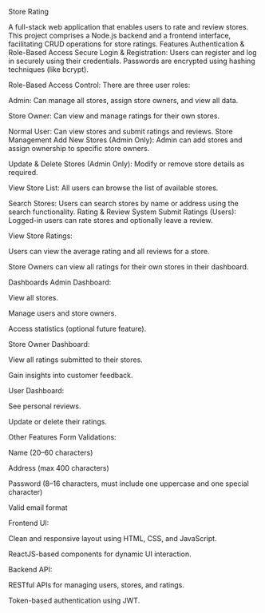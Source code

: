 Store Rating

A full-stack web application that enables users to rate and review stores. This project comprises a Node.js backend and a frontend interface, facilitating CRUD operations for store ratings.
Features
Authentication & Role-Based Access
Secure Login & Registration:
Users can register and log in securely using their credentials. Passwords are encrypted using hashing techniques (like bcrypt).

Role-Based Access Control:
There are three user roles:

Admin: Can manage all stores, assign store owners, and view all data.

Store Owner: Can view and manage ratings for their own stores.

Normal User: Can view stores and submit ratings and reviews.
Store Management
Add New Stores (Admin Only):
Admin can add stores and assign ownership to specific store owners.

Update & Delete Stores (Admin Only):
Modify or remove store details as required.

View Store List:
All users can browse the list of available stores.

Search Stores:
Users can search stores by name or address using the search functionality.
Rating & Review System
Submit Ratings (Users):
Logged-in users can rate stores and optionally leave a review.

View Store Ratings:

Users can view the average rating and all reviews for a store.

Store Owners can view all ratings for their own stores in their dashboard.

Dashboards
Admin Dashboard:

View all stores.

Manage users and store owners.

Access statistics (optional future feature).

Store Owner Dashboard:

View all ratings submitted to their stores.

Gain insights into customer feedback.

User Dashboard:

See personal reviews.

Update or delete their ratings.

Other Features
Form Validations:

Name (20–60 characters)

Address (max 400 characters)

Password (8–16 characters, must include one uppercase and one special character)

Valid email format

Frontend UI:

Clean and responsive layout using HTML, CSS, and JavaScript.

ReactJS-based components for dynamic UI interaction.

Backend API:

RESTful APIs for managing users, stores, and ratings.

Token-based authentication using JWT.

